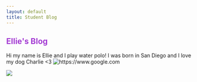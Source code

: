 ```yaml
---
layout: default
title: Student Blog
---
```



## <font color="#A43CD3"> Ellie's Blog</font>


Hi my name is Ellie and I play water polo! I was born in San Diego and I love my dog Charlie <3
![]({{site.baseurl}}/images/fastpage-collage.png "https://www.google.com")

![](https://i.imgur.com/LiXJcY4.jpg)
